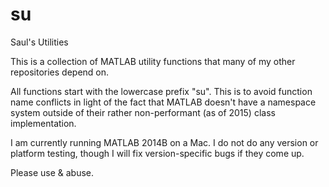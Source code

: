 # su
Saul's Utilities

This is a collection of MATLAB utility functions that many of my other repositories depend on.

All functions start with the lowercase prefix "su".  This is to avoid function name conflicts in light of the fact that MATLAB doesn't have a namespace system outside of their rather non-performant (as of 2015) class implementation.

I am currently running MATLAB 2014B on a Mac.
I do not do any version or platform testing, though I will fix version-specific bugs if they come up.

Please use & abuse.


